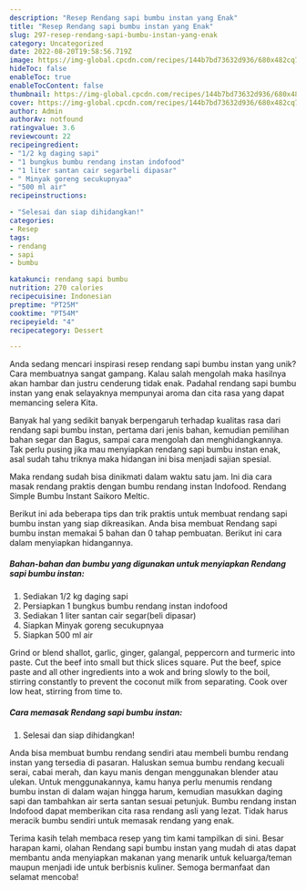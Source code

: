 ```yaml
---
description: "Resep Rendang sapi bumbu instan yang Enak"
title: "Resep Rendang sapi bumbu instan yang Enak"
slug: 297-resep-rendang-sapi-bumbu-instan-yang-enak
category: Uncategorized
date: 2022-08-20T19:58:56.719Z
image: https://img-global.cpcdn.com/recipes/144b7bd73632d936/680x482cq70/rendang-sapi-bumbu-instan-foto-resep-utama.jpg
hideToc: false
enableToc: true
enableTocContent: false
thumbnail: https://img-global.cpcdn.com/recipes/144b7bd73632d936/680x482cq70/rendang-sapi-bumbu-instan-foto-resep-utama.jpg
cover: https://img-global.cpcdn.com/recipes/144b7bd73632d936/680x482cq70/rendang-sapi-bumbu-instan-foto-resep-utama.jpg
author: Admin
authorAv: notfound
ratingvalue: 3.6
reviewcount: 22
recipeingredient:
- "1/2 kg daging sapi"
- "1 bungkus bumbu rendang instan indofood"
- "1 liter santan cair segarbeli dipasar"
- " Minyak goreng secukupnyaa"
- "500 ml air"
recipeinstructions:

- "Selesai dan siap dihidangkan!"
categories:
- Resep
tags:
- rendang
- sapi
- bumbu

katakunci: rendang sapi bumbu 
nutrition: 270 calories
recipecuisine: Indonesian
preptime: "PT25M"
cooktime: "PT54M"
recipeyield: "4"
recipecategory: Dessert

---
```





Anda sedang mencari inspirasi resep rendang sapi bumbu instan yang unik? Cara membuatnya sangat gampang. Kalau salah mengolah maka hasilnya akan hambar dan justru cenderung tidak enak. Padahal rendang sapi bumbu instan yang enak selayaknya mempunyai aroma dan cita rasa yang dapat memancing selera Kita.





Banyak hal yang sedikit banyak berpengaruh terhadap kualitas rasa dari rendang sapi bumbu instan, pertama dari jenis bahan, kemudian pemilihan bahan segar dan Bagus, sampai cara mengolah dan menghidangkannya. Tak perlu pusing jika mau menyiapkan rendang sapi bumbu instan enak,      asal sudah tahu triknya maka hidangan ini bisa menjadi sajian spesial.














Maka rendang sudah bisa dinikmati dalam waktu satu jam. Ini dia cara masak rendang praktis dengan bumbu rendang instan Indofood. Rendang Simple Bumbu Instant Saikoro Meltic.






Berikut ini ada beberapa tips dan trik praktis untuk membuat rendang sapi bumbu instan yang siap dikreasikan. Anda bisa membuat Rendang sapi bumbu instan memakai 5 bahan dan 0 tahap pembuatan. Berikut ini cara dalam menyiapkan hidangannya.

<!--inarticleads1-->

##### Bahan-bahan dan bumbu yang digunakan untuk menyiapkan Rendang sapi bumbu instan:

1. Sediakan 1/2 kg daging sapi
1. Persiapkan 1 bungkus bumbu rendang instan indofood
1. Sediakan 1 liter santan cair segar(beli dipasar)
1. Siapkan  Minyak goreng secukupnyaa
1. Siapkan 500 ml air


Grind or blend shallot, garlic, ginger, galangal, peppercorn and turmeric into paste. Cut the beef into small but thick slices square. Put the beef, spice paste and all other ingredients into a wok and bring slowly to the boil, stirring constantly to prevent the coconut milk from separating. Cook over low heat, stirring from time to. 

<!--inarticleads2-->

##### Cara memasak Rendang sapi bumbu instan:


1. Selesai dan siap dihidangkan!

Anda bisa membuat bumbu rendang sendiri atau membeli bumbu rendang instan yang tersedia di pasaran. Haluskan semua bumbu rendang kecuali serai, cabai merah, dan kayu manis dengan menggunakan blender atau ulekan. Untuk menggunakannya, kamu hanya perlu menumis rendang bumbu instan di dalam wajan hingga harum, kemudian masukkan daging sapi dan tambahkan air serta santan sesuai petunjuk. Bumbu rendang instan Indofood dapat memberikan cita rasa rendang asli yang lezat. Tidak harus meracik bumbu sendiri untuk memasak rendang yang enak. 

Terima kasih telah membaca resep yang tim kami tampilkan di sini. Besar harapan kami, olahan Rendang sapi bumbu instan yang mudah di atas dapat membantu anda menyiapkan makanan yang menarik untuk keluarga/teman maupun menjadi ide untuk berbisnis kuliner. Semoga bermanfaat dan selamat mencoba!
